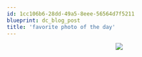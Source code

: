 ```yaml
---
id: 1cc106b6-28dd-49a5-8eee-56564d7f5211
blueprint: dc_blog_post
title: 'favorite photo of the day'
---
```

<div class="pp_items"><div class="pp_item" align="center"><img src="http://static.pixelpipe.com/d5ab6d5c-b379-41b8-8a1a-da1b156066fa_b.jpg" style="max-width:100%;" /></div></div>